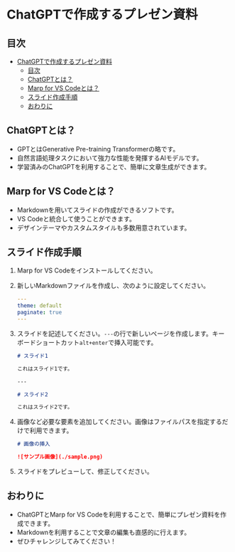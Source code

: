# ChatGPTで作成するプレゼン資料

## 目次

- [ChatGPTで作成するプレゼン資料](#chatgptで作成するプレゼン資料)
  - [目次](#目次)
  - [ ChatGPTとは？](#-chatgptとは)
  - [ Marp for VS Codeとは？](#-marp-for-vs-codeとは)
  - [ スライド作成手順](#-スライド作成手順)
  - [ おわりに](#-おわりに)

## <a name="chatgpt"></a> ChatGPTとは？

- GPTとはGenerative Pre-training Transformerの略です。
- 自然言語処理タスクにおいて強力な性能を発揮するAIモデルです。
- 学習済みのChatGPTを利用することで、簡単に文章生成ができます。

## <a name="marp"></a> Marp for VS Codeとは？

- Markdownを用いてスライドの作成ができるソフトです。
- VS Codeと統合して使うことができます。
- デザインテーマやカスタムスタイルも多数用意されています。

## <a name="procedure"></a> スライド作成手順

1. Marp for VS Codeをインストールしてください。
2. 新しいMarkdownファイルを作成し、次のように設定してください。

   ```yaml
   ---
   theme: default
   paginate: true
   ---
   ```

3. スライドを記述してください。`---`の行で新しいページを作成します。キーボードショートカット`alt+enter`で挿入可能です。

   ```markdown
   # スライド1

   これはスライド1です。

   ---

   # スライド2

   これはスライド2です。
   ```

4. 画像など必要な要素を追加してください。画像はファイルパスを指定するだけで利用できます。

   ```markdown
   # 画像の挿入

   ![サンプル画像](./sample.png)
   ```

5. スライドをプレビューして、修正してください。

## <a name="conclusion"></a> おわりに

- ChatGPTとMarp for VS Codeを利用することで、簡単にプレゼン資料を作成できます。
- Markdownを利用することで文章の編集も直感的に行えます。
- ぜひチャレンジしてみてください！
